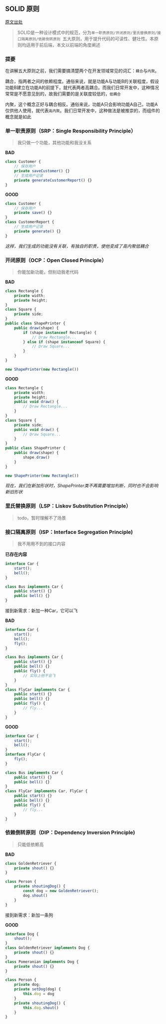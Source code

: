 ## SOLID 原则

[原文出处](https://github.com/xitu/gold-miner/blob/master/TODO/solid-principles-the-definitive-guide.md)

> SOLID是一种设计模式中的规范，分为`单一职责原则/开闭原则/里氏替换原则/接口隔离原则/依赖倒转原则 `五大原则，用于提升代码的可读性、健壮性。本原则均适用于前后端，本文以前端的角度阐述

### 提要

在讲解五大原则之前，我们需要搞清楚两个在开发领域常见的词汇：`耦合`与`内聚`。

耦合，指两者之间的依赖程度。通俗来说，就是功能A与功能B的关联程度，假设功能B建立在功能A的前提下，就代表两者高耦合。而我们日常开发中，这种情况常常是不愿意见到的，故我们需要的是关联度较低的，`低耦合`

内聚，这个概念正好与耦合相反。通俗来说，功能A只会影响功能A自己，功能A仅供他人使用，就代表`高内聚`。我们日常开发中，这种做法是被推崇的，而组件的概念就是如此

### 单一职责原则（SRP：Single Responsibility Principle）

> 我只做一个功能，其他功能和我没关系

**BAD**

```javascript
class Customer {
    // 保存用户
    private saveCustomer() {}
    // 生成用户记录
    private generateCustomerReport() {}
}
```

**GOOD**

```javascript
class Customer {
    // 保存用户
    private save() {}
}
class CustomerReport {
    // 生成用户记录
    private generate() {}
}
```

*这样，我们生成的功能没有关联，有独自的职责，使他变成了高内聚低耦合*

### 开闭原则（OCP：Open  Closed Principle）

> 你能加新功能，但别动我老代码

**BAD**

```javascript
class Rectangle {
    private width;
    private height;
}
class Square {
    private side;
}
public class ShapePrinter {
    public draw(shape) {
        if (shape instanceof Rectangle) {
            // Draw Rectangle...
        } else if (shape instanceof Square) {
            // Draw Square...
        }
    }
}

new ShapePrinter(new Rectangle())
```

**GOOD**

```javascript
class Rectangle {
    private width;
    private height;
    public void draw() {
        // Draw Rectangle...
    }
}
class Square {
    private side;
    public void draw() {
        // Draw Square...
    }
}
public class ShapePrinter {
    public draw(shape) {
        shape.draw()
    }
}

new ShapePrinter(new Rectangle())
```

*现在，我们在新加形状时，ShapePrinter类不再需要增加判断，同时也不会影响新旧形状*

### 里氏替换原则（LSP：Liskov Substitution Principle）

> todo，暂时理解不了场景

### 接口隔离原则（ISP：Interface Segregation Principle)

> 我不用用不到的接口内容

**已存在内容**

```typescript
interface Car {
	start();
	bell();
}

class Bus implements Car {
    public start() {}
    public bell() {}
}
```

接到新需求：新加一种Car，它可以飞

**BAD**

```typescript
interface Car {
	start();
	bell();
    fly();
}

class Bus implements Car {
    public start() {}
    public bell() {}
    public fly() {
        // 实际上他不会飞
    }
}
class FlyCar implements Car {
    public start() {}
    public bell() {}
    public fly() {
        // fly...
    }
}
```

**GOOD**

```typescript
interface Car {
	start();
	bell();
}
interface FlyCar {
    fly();
}

class Bus implements Car {
    public start() {}
    public bell() {}
}
class FlyCar implements Car, FlyCar {
    public start() {}
    public bell() {}
    public fly() {
        // fly...
    }
}
```

### 依赖倒转原则（DIP：Dependency Inversion Principle)

> 只能低依赖高

**BAD**

```typescript
class GoldenRetriever {
    private shout() {}
}

class Person {
    private shoutingDog() {
        const dog = new GoldenRetriever();
        dog.shout()
    }
}
```

接到新需求：新加一条狗

**GOOD**

```typescript
interface Dog {
    shout();
}
class GoldenRetriever implements Dog {
    private shout() {}
}
class Pomeranian implements Dog {
    private shout() {}
}

class Person {
    private dog;
    private setDog(dog) {
        this.dog = dog
    }
    private shoutingDog() {
        this.dog.shout()
    }
}
```


